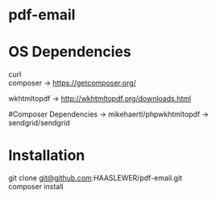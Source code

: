 # pdf-email

# OS Dependencies
curl<br />
composer -> https://getcomposer.org/

wkhtmltopdf -> http://wkhtmltopdf.org/downloads.html

#Composer Dependencies
	-> mikehaertl/phpwkhtmltopdf
	-> sendgrid/sendgrid

# Installation
git clone git@github.com:HAASLEWER/pdf-email.git<br />
composer install